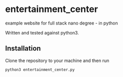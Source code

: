 # entertainment_center
example website for full stack nano degree - in python

Written and tested against python3.

Installation
------------

Clone the repository to your machine and then run

```bash
python3 entertainment_center.py
```
